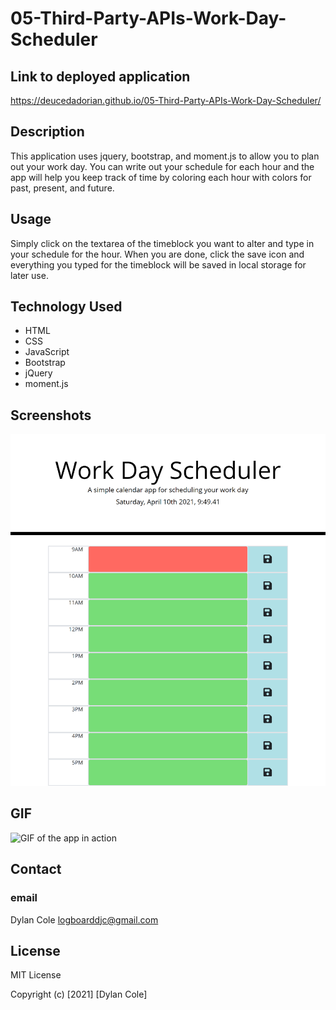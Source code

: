 # 05-Third-Party-APIs-Work-Day-Scheduler

## Link to deployed application

https://deucedadorian.github.io/05-Third-Party-APIs-Work-Day-Scheduler/

## Description

This application uses jquery, bootstrap, and moment.js to allow you to plan out your work day. You can write out your schedule for each hour and the app will help you keep track of time by coloring each hour with colors for past, present, and future.

## Usage

Simply click on the textarea of the timeblock you want to alter and type in your schedule for the hour. When you are done, click the save icon and everything you typed for the timeblock will be saved in local storage for later use.

## Technology Used

* HTML
* CSS
* JavaScript
* Bootstrap
* jQuery
* moment.js

## Screenshots

![Screenshot of deployed app](assets/images/_C__Users_Dylan_repos_Homework_05-Third-Party-APIs-Work-Day-Scheduler_index.html.png)

## GIF

![GIF of the app in action](https://media.giphy.com/media/psbAOU2rH6rV6qny8r/giphy.gif)

## Contact

### email

Dylan Cole <logboarddjc@gmail.com>

## License

MIT License

Copyright (c) [2021] [Dylan Cole]
